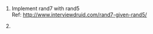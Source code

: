 1. Implement rand7 with rand5
    <br>
    Ref: http://www.interviewdruid.com/rand7-given-rand5/
    
2.
